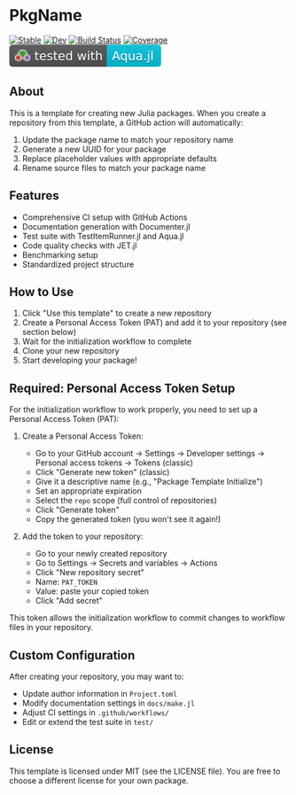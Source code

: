# PkgName

[![Stable](https://img.shields.io/badge/docs-stable-blue.svg)](https://username.github.io/BipartiteFactorGraphs.jl/stable/)
[![Dev](https://img.shields.io/badge/docs-dev-blue.svg)](https://username.github.io/BipartiteFactorGraphs.jl/dev/)
[![Build Status](https://github.com/ReactiveBayes/BipartiteFactorGraphs.jl/actions/workflows/CI.yml/badge.svg?branch=main)](https://github.com/ReactiveBayes/BipartiteFactorGraphs.jl/actions/workflows/CI.yml?query=branch%3Amain)
[![Coverage](https://codecov.io/gh/ReactiveBayes/BipartiteFactorGraphs.jl/branch/main/graph/badge.svg)](https://codecov.io/gh/ReactiveBayes/BipartiteFactorGraphs.jl)
[![Aqua](https://raw.githubusercontent.com/JuliaTesting/Aqua.jl/master/badge.svg)](https://github.com/JuliaTesting/Aqua.jl)

## About

This is a template for creating new Julia packages. When you create a repository from this template, a GitHub action will automatically:

1. Update the package name to match your repository name
2. Generate a new UUID for your package
3. Replace placeholder values with appropriate defaults
4. Rename source files to match your package name

## Features

- Comprehensive CI setup with GitHub Actions
- Documentation generation with Documenter.jl
- Test suite with TestItemRunner.jl and Aqua.jl
- Code quality checks with JET.jl
- Benchmarking setup
- Standardized project structure

## How to Use

1. Click "Use this template" to create a new repository
2. Create a Personal Access Token (PAT) and add it to your repository (see section below)
3. Wait for the initialization workflow to complete
4. Clone your new repository
5. Start developing your package!

## Required: Personal Access Token Setup

For the initialization workflow to work properly, you need to set up a Personal Access Token (PAT):

1. Create a Personal Access Token:
   - Go to your GitHub account → Settings → Developer settings → Personal access tokens → Tokens (classic)
   - Click "Generate new token" (classic)
   - Give it a descriptive name (e.g., "Package Template Initialize")
   - Set an appropriate expiration
   - Select the `repo` scope (full control of repositories)
   - Click "Generate token"
   - Copy the generated token (you won't see it again!)

2. Add the token to your repository:
   - Go to your newly created repository
   - Go to Settings → Secrets and variables → Actions
   - Click "New repository secret"
   - Name: `PAT_TOKEN`
   - Value: paste your copied token
   - Click "Add secret"

This token allows the initialization workflow to commit changes to workflow files in your repository.

## Custom Configuration

After creating your repository, you may want to:

- Update author information in `Project.toml`
- Modify documentation settings in `docs/make.jl`
- Adjust CI settings in `.github/workflows/`
- Edit or extend the test suite in `test/`

## License

This template is licensed under MIT (see the LICENSE file). You are free to choose a different license for your own package.